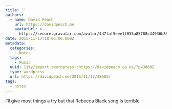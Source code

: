 ```yaml
---
title: ''
authors:
  - name: David Peach
    url: https://davidpeach.me
    avatarUrl: >-
      https://secure.gravatar.com/avatar/4d7faf5eee1f055a85788c44936b8995eaab6dfb004e7854ec747ccb272e91ee?s=96&d=mm&r=g
date: 2015-11-17T18:06:00.000Z
metadata:
  categories:
    - Notes
  tags:
    - Music
  uuid: 11ty/import::wordpress::https://davidpeach.co.uk/?p=38682
  type: wordpress
  url: https://davidpeach.me/2015/11/17/38682/
tags:
  - notes
---
```

I’ll give most things a try but that Rebecca Black song is terrible